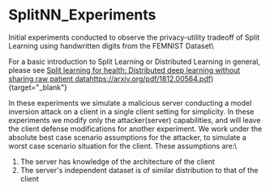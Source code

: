 # SplitNN_Experiments

Initial experiments conducted to observe the privacy-utility tradeoff of Split Learning using handwritten digits from the FEMNIST Dataset\

For a basic introduction to Split Learning or Distributed Learning in general, please see [Split learning for health: Distributed deep learning without sharing raw patient data](https://arxiv.org/pdf/1812.00564.pdf)https://arxiv.org/pdf/1812.00564.pdf){target="_blank"}

In these experiments we simulate a malicious server conducting a model inversion attack on a client in a single client setting 
for simplicity. In these experiments we modify only the attacker(server) capabilities, and will leave the client defense modifications
for another experiment. We work under the absolute best case scenario assumptions for the attacker, to simulate a worst case scenario
situation for the client. These assumptions are:\
1) The server has knowledge of the architecture of the client
2) The server's independent dataset is of similar distribution to that of the client


